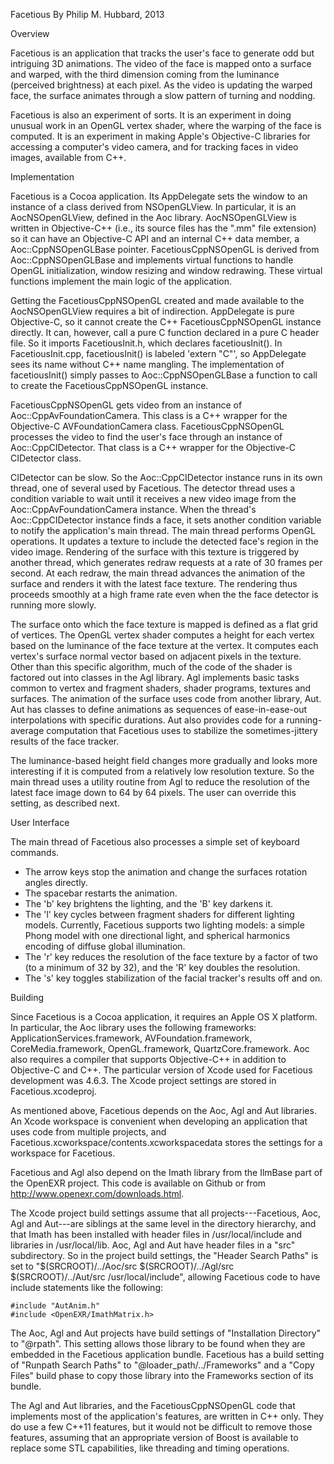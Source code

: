 Facetious
By Philip M. Hubbard, 2013


Overview

Facetious is an application that tracks the user's face to generate odd but intriguing 3D animations.  The video of the face is mapped onto a surface and warped, with the third dimension coming from the luminance (perceived brightness) at each pixel.  As the video is updating the warped face, the surface animates through a slow pattern of turning and nodding.

Facetious is also an experiment of sorts.  It is an experiment in doing unusual work in an OpenGL vertex shader, where the warping of the face is computed.  It is an experiment in making Apple's Objective-C libraries for accessing a computer's video camera, and for tracking faces in video images, available from C++.


Implementation

Facetious is a Cocoa application.  Its AppDelegate sets the window to an instance of a class derived from NSOpenGLView.  In particular, it is an AocNSOpenGLView, defined in the Aoc library. AocNSOpenGLView is written in Objective-C++ (i.e., its source files has the ".mm" file extension) so it can have an Objective-C API and an internal C++ data member, a Aoc::CppNSOpenGLBase pointer.  FacetiousCppNSOpenGL is derived from Aoc::CppNSOpenGLBase and implements virtual functions to handle OpenGL initialization, window resizing and window redrawing.  These virtual functions implement the main logic of the application.

Getting the FacetiousCppNSOpenGL created and made available to the AocNSOpenGLView requires a bit of indirection.  AppDelegate is pure Objective-C, so it cannot create the C++ FacetiousCppNSOpenGL instance directly.  It can, however, call a pure C function declared in a pure C header file.  So it imports FacetiousInit.h, which declares facetiousInit().  In FacetiousInit.cpp, facetiousInit() is labeled 'extern "C"', so AppDelegate sees its name without C++ name mangling.  The implementation of facetiousInit() simply passes to Aoc::CppNSOpenGLBase a function to call to create the FacetiousCppNSOpenGL instance.

FacetiousCppNSOpenGL gets video from an instance of Aoc::CppAvFoundationCamera.  This class is a C++ wrapper for the Objective-C AVFoundationCamera class.  FacetiousCppNSOpenGL processes the video to find the user's face through an instance of Aoc::CppCIDetector.  That class is a C++ wrapper for the Objective-C CIDetector class.

CIDetector can be slow.  So the Aoc::CppCIDetector instance runs in its own thread, one of several used by Facetious.  The detector thread uses a condition variable to wait until it receives a new video image from the Aoc::CppAvFoundationCamera instance.  When the thread's Aoc::CppCIDetector instance finds a face, it sets another condition variable to notify the application's main thread.  The main thread performs OpenGL operations.  It updates a texture to include the detected face's region in the video image.  Rendering of the surface with this texture is triggered by another thread, which generates redraw requests at a rate of 30 frames per second.  At each redraw, the main thread advances the animation of the surface and renders it with the latest face texture.  The rendering thus proceeds smoothly at a high frame rate even when the the face detector is running more slowly.

The surface onto which the face texture is mapped is defined as a flat grid of vertices. The OpenGL vertex shader computes a height for each vertex based on the luminance of the face texture at the vertex.  It computes each vertex's surface normal vector based on adjacent pixels in the texture.  Other than this specific algorithm, much of the code of the shader is factored out into classes in the Agl library.  Agl implements basic tasks common to vertex and fragment shaders, shader programs, textures and surfaces.  The animation of the surface uses code from another library, Aut.  Aut has classes to define animations as sequences of ease-in-ease-out interpolations with specific durations.  Aut also provides code for a running-average computation that Facetious uses to stabilize the sometimes-jittery results of the face tracker.

The luminance-based height field changes more gradually and looks more interesting if it is computed from a relatively low resolution texture.  So the main thread uses a utility routine from Agl to reduce the resolution of the latest face image down to 64 by 64 pixels.  The user can override this setting, as described next.


User Interface

The main thread of Facetious also processes a simple set of keyboard commands.  
* The arrow keys stop the animation and change the surfaces rotation angles directly.
* The spacebar restarts the animation.
* The 'b' key brightens the lighting, and the 'B' key darkens it.
* The 'l' key cycles between fragment shaders for different lighting models.  Currently, Facetious supports two lighting models: 
a simple Phong model with one directional light, and spherical harmonics encoding of diffuse global illumination.
* The 'r' key reduces the resolution of the face texture by a factor of two (to a minimum of 32 by 32), and the 'R' key doubles the resolution.
* The 's' key toggles stabilization of the facial tracker's results off and on.


Building

Since Facetious is a Cocoa application, it requires an Apple OS X platform.  In particular, the Aoc library uses the following frameworks: ApplicationServices.framework, AVFoundation.framework, CoreMedia.framework, OpenGL.framework, QuartzCore.framework.  Aoc also requires a compiler that supports Objective-C++ in addition to Objective-C and C++.  The particular version of Xcode used for Facetious development was 4.6.3.  The Xcode project settings are stored in Facetious.xcodeproj.

As mentioned above, Facetious depends on the Aoc, Agl and Aut libraries.  An Xcode workspace is convenient when developing an application that uses code from multiple projects, and Facetious.xcworkspace/contents.xcworkspacedata stores the settings for a workspace for Facetious.

Facetious and Agl also depend on the Imath library from the IlmBase part of the OpenEXR project.  This code is available on Github or from http://www.openexr.com/downloads.html.

The Xcode project build settings assume that all projects---Facetious, Aoc, Agl and Aut---are siblings at the same level in the directory hierarchy, and that Imath has been installed with header files in /usr/local/include and libraries in /usr/local/lib.  Aoc, Agl and Aut have header files in a "src" subdirectory.  So in the project build settings, the "Header Search Paths" is set to "$(SRCROOT)/../Aoc/src $(SRCROOT)/../Agl/src $(SRCROOT)/../Aut/src /usr/local/include", allowing Facetious code to have include statements like the following:

	#include "AutAnim.h"
	#include <OpenEXR/ImathMatrix.h>

The Aoc, Agl and Aut projects have build settings of "Installation Directory" to "@rpath".  This setting allows those library to be found when they are embedded in the Facetious application bundle.  Facetious has a build setting of "Runpath Search Paths" to "@loader_path/../Frameworks" and a "Copy Files" build phase to copy those library into the Frameworks section of its bundle.

The Agl and Aut libraries, and the FacetiousCppNSOpenGL code that implements most of the application's features, are written in C++ only.  They do use a few C++11 features, but it would not be difficult to remove those features, assuming that an appropriate version of Boost is available to replace some STL capabilities, like threading and timing operations.

